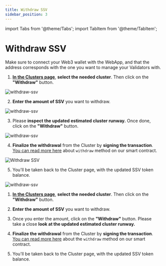 ```yaml
---
title: Withdraw SSV
sidebar_position: 3
---
```


import Tabs from '@theme/Tabs';
import TabItem from '@theme/TabItem';

# Withdraw SSV

Make sure to connect your Web3 wallet with the WebApp, and that the address corresponds with the one you want to manage your Validators with.

<Tabs>
  <TabItem value="detailed-guide" label="Detailed Guide">

1. [**In the Clusters page**](https://app.ssv.network/clusters), **select the needed cluster**. Then click on the **"Withdraw"** button.

![withdraw-ssv](/img/withdraw-ssv-1.avif)

2. **Enter the amount of SSV** you want to withdraw.

![withdraw-ssv](/img/withdraw-ssv-2.avif)

3. Please **inspect the updated estimated cluster runway.** Once done, click on the **"Withdraw"** button. 

![withdraw-ssv](/img/withdraw-ssv-3.avif)

4. **Finalize the withdrawal** from the Cluster by **signing the transaction**.
[You can read more here](/developers/smart-contracts/ssvnetwork#withdrawoperatorids-amount-cluster) about `withdraw` method on our smart contract.

<div style={{ display: 'flex', justifyContent: 'center' }}>
  <img 
    src="/img/withdraw-ssv-4.png" 
    alt="Withdraw SSV" 
    style={{ width: '30%', maxWidth: '500px' }}
  />
</div>

5. You'll be taken back to the Cluster page, with the updated SSV token balance.

![withdraw-ssv](/img/withdraw-ssv-5.avif)

  </TabItem>
  <TabItem value="checklist" label="Checklist">

1. [**In the Clusters page**](https://app.ssv.network/clusters), **select the needed cluster**. Then click on the **"Withdraw"** button.

2. **Enter the amount of SSV** you want to withdraw.

3. Once you enter the amount, click on the **"Withdraw"** button. Please take a close **look at the updated estimated cluster runway.**

4. **Finalize the withdrawal** from the Cluster by **signing the transaction**.
[You can read more here](/developers/smart-contracts/ssvnetwork#withdrawoperatorids-amount-cluster) about the `withdraw` method on our smart contract.

5. You'll be taken back to the Cluster page, with the updated SSV token balance.

  </TabItem>
</Tabs>

